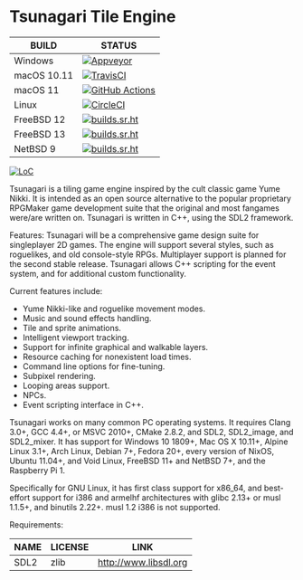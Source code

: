 # Tsunagari Tile Engine

| BUILD       | STATUS                                                                                                                                                                            |
| ----------- | --------------------------------------------------------------------------------------------------------------------------------------------------------------------------------- |
| Windows     | [![Appveyor](https://ci.appveyor.com/api/projects/status/github/TsunagariEngine/Tsunagari?svg=true)](https://ci.appveyor.com/project/TsunagariEngine/Tsunagari)                   |
| macOS 10.11 | [![TravisCI](https://api.travis-ci.com/TsunagariEngine/Tsunagari.svg)](https://app.travis-ci.com/github/TsunagariEngine/Tsunagari)                                                |
| macOS 11    | [![GitHub Actions](https://github.com/TsunagariEngine/Tsunagari/actions/workflows/build.yml/badge.svg)](https://github.com/TsunagariEngine/Tsunagari/actions/workflows/build.yml) |
| Linux       | [![CircleCI](https://circleci.com/gh/TsunagariEngine/Tsunagari.svg?style=shield)](https://circleci.com/gh/TsunagariEngine/Tsunagari)                                              |
| FreeBSD 12  | [![builds.sr.ht](https://builds.sr.ht/~pdm/tsunagari/commits/freebsd-12.yml.svg)](https://builds.sr.ht/~pdm/tsunagari/commits/freebsd-12.yml)                                     |
| FreeBSD 13  | [![builds.sr.ht](https://builds.sr.ht/~pdm/tsunagari/commits/freebsd-13.yml.svg)](https://builds.sr.ht/~pdm/tsunagari/commits/freebsd-13.yml)                                     |
| NetBSD 9    | [![builds.sr.ht](https://builds.sr.ht/~pdm/tsunagari/commits/netbsd-9.yml.svg)](https://builds.sr.ht/~pdm/tsunagari/commits/netbsd-9.yml)                                         |

[![LoC](https://tokei.rs/b1/github/TsunagariEngine/Tsunagari?category=code)](https://github.com/XAMPPRocky/tokei)

Tsunagari is a tiling game engine inspired by the cult classic game Yume
Nikki. It is intended as an open source alternative to the popular proprietary
RPGMaker game development suite that the original and most fangames were/are
written on. Tsunagari is written in C++, using the SDL2 framework.

Features:
Tsunagari will be a comprehensive game design suite for singleplayer 2D games.
The engine will support several styles, such as roguelikes, and old
console-style RPGs. Multiplayer support is planned for the second stable
release. Tsunagari allows C++ scripting for the event system, and for
additional custom functionality.

Current features include:
* Yume Nikki-like and roguelike movement modes.
* Music and sound effects handling.
* Tile and sprite animations.
* Intelligent viewport tracking.
* Support for infinite graphical and walkable layers.
* Resource caching for nonexistent load times.
* Command line options for fine-tuning.
* Subpixel rendering.
* Looping areas support.
* NPCs.
* Event scripting interface in C++.

Tsunagari works on many common PC operating systems. It requires Clang 3.0+,
GCC 4.4+, or MSVC 2010+, CMake 2.8.2, and SDL2, SDL2\_image, and SDL2\_mixer.
It has support for Windows 10 1809+, Mac OS X 10.11+, Alpine Linux 3.1+, Arch
Linux, Debian 7+, Fedora 20+, every version of NixOS, Ubuntu 11.04+, and Void
Linux, FreeBSD 11+ and NetBSD 7+, and the Raspberry Pi 1.

Specifically for GNU Linux, it has first class support for x86\_64, and
best-effort support for i386 and armelhf architectures with glibc 2.13+ or musl
1.1.5+, and binutils 2.22+. musl 1.2 i386 is not supported.

Requirements:

| NAME        | LICENSE     | LINK                   |
| ----------- | ----------- | ---------------------- |
| SDL2        | zlib        | http://www.libsdl.org  |
